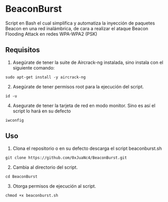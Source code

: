 # BeaconBurst
Script en Bash el cual simplifica y automatiza la inyección de paquetes Beacon en una red inalámbrica, de cara a realizar el ataque Beacon Flooding Attack en redes WPA-WPA2 (PSK)

## Requisitos
1. Asegúrate de tener la suite de Aircrack-ng instalada, sino instala con el siguiente comando:
```
sudo apt-get install -y aircrack-ng
```
2. Asegúrate de tener permisos root para la ejecución del script.
```
id -u
```
4. Asegurate de tener la tarjeta de red en modo monitor. Sino es así el script lo hará en su defecto
```
iwconfig
```

## Uso

1. Clona el repositorio o en su defecto descarga el script beaconburst.sh
```
git clone https://github.com/0xJuaNc4/BeaconBurst.git
```
2. Cambia al directorio del script.
```
cd BeaconBurst
```
3. Otorga permisos de ejecución al script.
```
chmod +x beaconburst.sh
```

